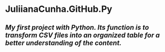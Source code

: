 # JuliianaCunha.GitHub.Py

## *My first project with Python. Its function is to transform CSV files into an organized table for a better understanding of the content.*
